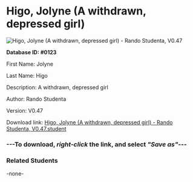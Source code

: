 # Higo, Jolyne (A withdrawn, depressed girl)

<img src="Files/Higo, Jolyne (A withdrawn, depressed girl).png" title="Higo, Jolyne (A withdrawn, depressed girl) - Rando Studenta, V0.47">

**Database ID: #0123**

First Name: Jolyne

Last Name: Higo

Description: A withdrawn, depressed girl

Author: Rando Studenta

Version: V0.47

Download link: <a href="https://raw.githubusercontent.com/Arbiter1223/Daigaku-Gurashi-Custom-Students/master/Files/Student Files/Higo%2C%20Jolyne%20(A%20withdrawn%2C%20depressed%20girl)%20-%20Rando%20Studenta%2C%20V0.47.student">Higo, Jolyne (A withdrawn, depressed girl) - Rando Studenta, V0.47.student</a>

### ---**To download, _right-click_ the link, and select _"Save as"_**---

### Related Students

-none-
